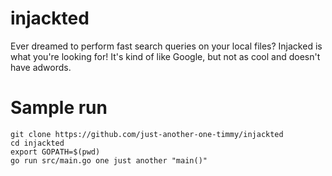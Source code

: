 injackted
=========
Ever dreamed to perform fast search queries on your local files? Injacked is what you're looking for! It's kind of like Google, but not as cool and doesn't have adwords.


Sample run
==========
```
git clone https://github.com/just-another-one-timmy/injackted
cd injackted
export GOPATH=$(pwd)
go run src/main.go one just another "main()"
```
